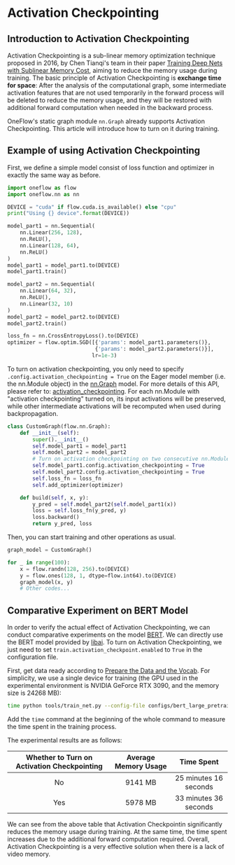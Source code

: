 # Activation Checkpointing

## Introduction to Activation Checkpointing 

Activation Checkpointing is a sub-linear memory optimization technique proposed in 2016, by Chen Tianqi's team in their paper [Training Deep Nets with Sublinear Memory Cost](https://arxiv.org/abs/1604.06174), aiming to reduce the memory usage during training. The basic principle of Activation Checkpointing is **exchange time for space**: After the analysis of the computational graph, some intermediate activation features that are not used temporarily in the forward process will be deleted to reduce the memory usage, and they will be restored with additional forward computation when needed in the backward process.

OneFlow's static graph module `nn.Graph` already supports Activation Checkpointing. This article will introduce how to turn on it during training.

## Example of using Activation Checkpointing

First, we define a simple model consist of loss function and optimizer in exactly the same way as before.

```python
import oneflow as flow
import oneflow.nn as nn

DEVICE = "cuda" if flow.cuda.is_available() else "cpu"
print("Using {} device".format(DEVICE))

model_part1 = nn.Sequential(
    nn.Linear(256, 128), 
    nn.ReLU(),
    nn.Linear(128, 64),
    nn.ReLU()
)
model_part1 = model_part1.to(DEVICE)
model_part1.train()

model_part2 = nn.Sequential(
    nn.Linear(64, 32), 
    nn.ReLU(),
    nn.Linear(32, 10)
)
model_part2 = model_part2.to(DEVICE)
model_part2.train()

loss_fn = nn.CrossEntropyLoss().to(DEVICE)
optimizer = flow.optim.SGD([{'params': model_part1.parameters()},
                            {'params': model_part2.parameters()}],
                           lr=1e-3)
```

To turn on activation checkpointing, you only need to specify `.config.activation_checkpointing = True` on the Eager model member (i.e. the nn.Module object) in the [nn.Graph](../basics/08_nn_graph.md) model. For more details of this API, please refer to: [activation_checkpointing](https://oneflow.readthedocs.io/en/v0.8.1/generated/oneflow.nn.graph.block_config.BlockConfig.activation_checkpointing.html). For each nn.Module with "activation checkpointing" turned on, its input activations will be preserved, while other intermediate activations will be recomputed when used during backpropagation.

```python
class CustomGraph(flow.nn.Graph):
    def __init__(self):
        super().__init__()
        self.model_part1 = model_part1
        self.model_part2 = model_part2
        # Turn on activation checkpointing on two consecutive nn.Module
        self.model_part1.config.activation_checkpointing = True
        self.model_part2.config.activation_checkpointing = True
        self.loss_fn = loss_fn
        self.add_optimizer(optimizer)

    def build(self, x, y):
        y_pred = self.model_part2(self.model_part1(x))
        loss = self.loss_fn(y_pred, y)
        loss.backward()
        return y_pred, loss
```

Then, you can start training and other operations as usual.

```python
graph_model = CustomGraph()

for _ in range(100):
    x = flow.randn(128, 256).to(DEVICE)
    y = flow.ones(128, 1, dtype=flow.int64).to(DEVICE)
    graph_model(x, y)
    # Other codes...
```

##  Comparative Experiment on BERT Model

In order to verify the actual effect of Activation Checkpointing, we can conduct comparative experiments on the model [BERT](https://arxiv.org/abs/1810.04805). We can directly use the BERT model provided by [libai](https://github.com/Oneflow-Inc/libai). To turn on Activation Checkpointing, we just need to set `train.activation_checkpoint.enabled` to `True` in the configuration file.

First, get data ready according to [Prepare the Data and the Vocab](https://libai.readthedocs.io/en/latest/tutorials/get_started/quick_run.html#prepare-the-data-and-the-vocab). For simplicity, we use a single device for training (the GPU used in the experimental environment is NVIDIA GeForce RTX 3090, and the memory size is 24268 MB):

```bash
time python tools/train_net.py --config-file configs/bert_large_pretrain.py
```

Add the `time` command at the beginning of the whole command to measure the time spent in the training process.

The experimental results are as follows:

| Whether to Turn on Activation Checkpointing | Average Memory Usage| Time Spent |
|:-----------------------------:|:-------:|:---------:|
| No | 9141 MB | 25 minutes 16 seconds |
| Yes | 5978 MB | 33 minutes 36 seconds |

We can see from the above table that Activation Checkpointin significantly reduces the memory usage during training. At the same time, the time spent increases due to the additional forward computation required. Overall, Activation Checkpointing is a very effective solution when there is a lack of video memory.
